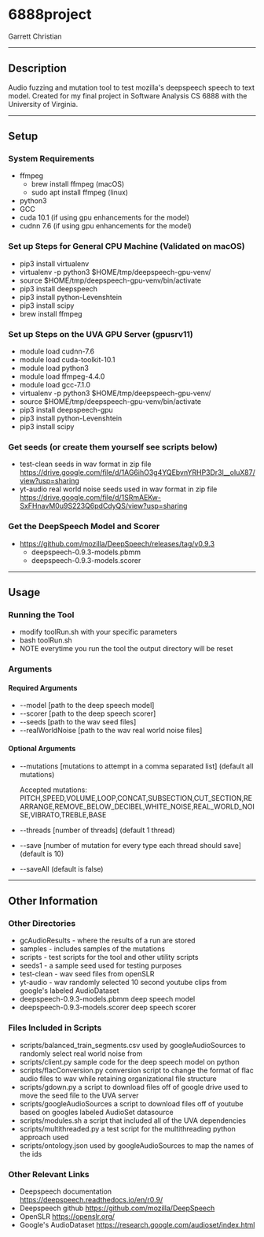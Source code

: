# 6888project
Garrett Christian

---
## Description

Audio fuzzing and mutation tool to test mozilla's deepspeech speech to text model. Created for my final project in Software Analysis CS 6888 with the University of Virginia.

---

## Setup

### System Requirements
- ffmpeg
  - brew install ffmpeg (macOS)
  - sudo apt install ffmpeg (linux)
- python3
- GCC
- cuda 10.1 (if using gpu enhancements for the model)
- cudnn 7.6 (if using gpu enhancements for the model)


### Set up Steps for General CPU Machine (Validated on macOS)
- pip3 install virtualenv
- virtualenv -p python3 $HOME/tmp/deepspeech-gpu-venv/
- source $HOME/tmp/deepspeech-gpu-venv/bin/activate
- pip3 install deepspeech
- pip3 install python-Levenshtein
- pip3 install scipy
- brew install ffmpeg


### Set up Steps on the UVA GPU Server (gpusrv11)
- module load cudnn-7.6
- module load cuda-toolkit-10.1
- module load python3
- module load ffmpeg-4.4.0
- module load gcc-7.1.0  
- virtualenv -p python3 $HOME/tmp/deepspeech-gpu-venv/
- source $HOME/tmp/deepspeech-gpu-venv/bin/activate
- pip3 install deepspeech-gpu
- pip3 install python-Levenshtein
- pip3 install scipy

### Get seeds (or create them yourself see scripts below)
- test-clean seeds in wav format in zip file https://drive.google.com/file/d/1AG6ihO3g4YQEbvnYRHP3Dr3l__oIuX87/view?usp=sharing
- yt-audio real world noise seeds used in wav format in zip file https://drive.google.com/file/d/1SRmAEKw-SxFHnavM0u9S223Q6pdCdyQS/view?usp=sharing

### Get the DeepSpeech Model and Scorer
- https://github.com/mozilla/DeepSpeech/releases/tag/v0.9.3
  - deepspeech-0.9.3-models.pbmm
  - deepspeech-0.9.3-models.scorer

---

## Usage

### Running the Tool
- modify toolRun.sh with your specific parameters
- bash toolRun.sh
- NOTE everytime you run the tool the output directory will be reset

### Arguments 
#### Required Arguments 
- --model [path to the deep speech model] 
- --scorer [path to the deep speech scorer]
- --seeds [path to the wav seed files] 
- --realWorldNoise [path to the wav real world noise files] 

#### Optional Arguments
- --mutations [mutations to attempt in a comma separated list] (default all mutations)
  
  Accepted mutations: PITCH,SPEED,VOLUME,LOOP,CONCAT,SUBSECTION,CUT_SECTION,REARRANGE,REMOVE_BELOW_DECIBEL,WHITE_NOISE,REAL_WORLD_NOISE,VIBRATO,TREBLE,BASE

- --threads [number of threads] (default 1 thread)
- --save [number of mutation for every type each thread should save] (default is 10)
- --saveAll (default is false)

---

## Other Information

### Other Directories
- gcAudioResults - where the results of a run are stored
- samples - includes samples of the mutations
- scripts - test scripts for the tool and other utility scripts
- seeds1 - a sample seed used for testing purposes
- test-clean - wav seed files from openSLR
- yt-audio - wav randomly selected 10 second youtube clips from google's labeled AudioDataset
- deepspeech-0.9.3-models.pbmm deep speech model
- deepspeech-0.9.3-models.scorer deep speech scorer

### Files Included in Scripts
- scripts/balanced_train_segments.csv used by googleAudioSources to randomly select real world noise from 
- scripts/client.py sample code for the deep speech model on python
- scripts/flacConversion.py conversion script to change the format of flac audio files to wav while retaining organizational file structure
- scripts/gdown.py a script to download files off of google drive used to move the seed file to the UVA server
- scripts/googleAudioSources a script to download files off of youtube based on googles labeled AudioSet datasource 
- scripts/modules.sh a script that included all of the UVA dependencies 
- scripts/multithreaded.py a test script for the multithreading python approach used
- scripts/ontology.json used by googleAudioSources to map the names of the ids 

### Other Relevant Links
- Deepspeech documentation https://deepspeech.readthedocs.io/en/r0.9/
- Deepspeech github https://github.com/mozilla/DeepSpeech
- OpenSLR https://openslr.org/
- Google's AudioDataset https://research.google.com/audioset/index.html



